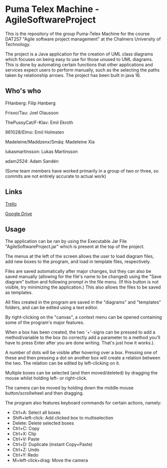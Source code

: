 # Puma Telex Machine - AgileSoftwareProject

This is the repository of the group Puma-Telex Machine for the course DAT257 "Agile software project management" at the Chalmers University of Technology.

The project is a Java application for the creation of UML class diagrams which focuses on being easy to use for those unused to UML diagrams. 
This is done by automating certain functions that other applications and services expect users to perform manually, such as the selecting the paths taken by relationship arrows.
The project has been built in java 16.

## Who's who

FHanberg: Filip Hanberg

Frixxo/Tau: Joel Olausson

ThePussyCat/F-Klav: Emil Ekroth

961028/Elmo: Emil Holmsten

Madeleine/Maddzenx/Smäq: Madeleine Xia

lukasmartinsson: Lukas Martinsson

adam2524: Adam Sandén

(Some team members have worked primarily in a group of two or three, so commits are not entirely accurate to actual work)

## Links

[Trello](https://trello.com/b/TAGrxXV9/user-stories)

[Google Drive](https://drive.google.com/drive/folders/1JIiZDm9gnMXk-JVZC-ETI-m7_td6UXiA?usp=sharing)

## Usage

The application can be ran by using the Executable Jar File "AgileSoftwareProject.jar" which is present at the top of the project.

The menus at the left of the screen allows the user to load diagram files, add new boxes to the program, and load in template files, respectively.

Files are saved automatically after major changes, but they can also be saved manually (allowing for the file's name to be changed) using the "Save diagram" button and following
prompt in the file menu. (If this button is not visible, try minimizing the application.) This also allows the files to be saved as templates.

All files created in the program are saved in the "diagrams" and "templates" folders, and can be edited using a text editor.

By right-clicking on the "canvas", a context menu can be opened containing some of the program's major features.

When a box has been created, the two '+'-signs can be pressed to add a method/variable to the box (to correctly add a parameter to a method you'll have to press Enter
after you are done writing. That's just how it works.).

A number of dots will be visible after hovering over a box. Pressing one of these and then pressing a dot on another box will create a relation between the two.
The relation can be edited by left-clicking on it.

Multiple boxes can be selected (and then moved/deleted) by dragging the mouse whilst holding left- or right-click.

The camera can be moved by holding down the middle mouse button/scrollwheel and then dragging.

The program also features keyboard commands for certain actions, namely:

<ul>
<li>Ctrl+A: Select all boxes</li>

<li>Shift+left-click: Add clicked box to multiselection</li>

<li>Delete: Delete selected boxes</li>

<li>Ctrl+C: Copy</li>

<li>Ctrl+X: Clip</li>

<li>Ctrl+V: Paste</li>

<li>Ctrl+D: Duplicate (instant Copy+Paste)</li>

<li>Ctrl+Z: Undo</li>

<li>Ctrl+Y: Redo</li>

<li>M+left-click+drag: Move the camera</li>
</ul>
